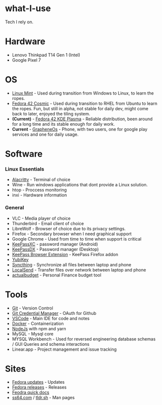 # what-I-use

Tech I rely on.

# Hardware
- Lenovo Thinkpad T14 Gen 1 (Intel)
- Google Pixel 7

# OS
- [Linux Mint](https://linuxmint.com/) - Used during transition from Windows to Linux, to learn the ropes.
- [Fedora 42 Cosmic](https://docs.fedoraproject.org/en-US/fedora/latest/release-notes/desktop/#fedora-cosmic-spin) - Used during transition to RHEL from Ubuntu to learn the ropes. Fun, but still in alpha, not stable for daily dev, might come back to later, enjoyed the tiling system.
- **(Current)** - [Fedora 42 KDE Plasma](https://docs.fedoraproject.org/en-US/kde/) - Reliable distribution, been around for a long time and its stable enough for daily work.
- **Current** - [GrapheneOs](https://grapheneos.org/) - Phone, with two users, one for google play services and one for daily usage.

# Software
### Linux Essentials
- [Alacritty](https://alacritty.org/) - Terminal of choice
- Wine - Run windows applications that dont provide a Linux solution.
- htop - Proccess monitoring
- inxi - Hardware information

### General
- VLC - Media player of choice
- Thunderbird - Email client of choice
- LibreWolf - Browser of choice due to its privacy settings.
- Firefox - Secondary browser when I need graphical support
- Google Chrome - Used from time to time when support is critical
- [KeePassXC](https://github.com/Kunzisoft/KeePassDX) - password manager (Android)
- [KeePassDX](https://github.com/keepassxreboot/keepassxc) - Password manager (Desktop)
- [KeePass Browser Extension](https://addons.mozilla.org/en-US/firefox/addon/keepassxc-browser/?utm_source=addons.mozilla.org&utm_medium=referral&utm_content=search) - KeePass Firefox addon
- [YubiKey](https://www.yubico.com/no/product/yubikey-5-series/yubikey-5c-nfc/)
- [Syncthing](https://github.com/syncthing/syncthing) - Synchronize all files between laptop and phone
- [LocalSend](https://github.com/localsend/localsend) - Transfer files over network between laptop and phone
- [actualbudget](https://github.com/actualbudget/actual) - Personal Finance budget tool

# Tools
- [Git](https://git-scm.com/) - Version Control
- [Git Credential Manager](https://github.com/git-ecosystem/git-credential-manager) - OAuth for Github
- [VSCode](https://code.visualstudio.com/) - Main IDE for code and notes
- [Docker](https://docs.fedoraproject.org/en-US/quick-docs/installing-docker/) - Containerization
- [NodeJs](https://nodejs.org/en) with npm and yarn
- MySQL - Mysql core
- MYSQL Workbench - Used for reversed engineering database schemas / GUI Queries and schema interactions
- Linear.app - Project management and issue tracking

# Sites
- [Fedora updates](https://bodhi.fedoraproject.org/) - Updates
- [Fedora releases](https://bodhi.fedoraproject.org/releases/) - Releases
- [Feodra quick docs](https://docs.fedoraproject.org/en-US/quick-docs/)
- [ss64.com](https://ss64.com/) / [tldr.sh](https://tldr.sh/) - Man pages

